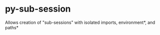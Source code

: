 # py-sub-session
Allows creation of "sub-sessions" with isolated imports, environment*, and paths* 

